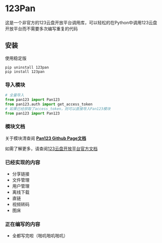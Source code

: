 # 123Pan
这是一个非官方的123云盘开放平台调用库，可以轻松的在Python中调用123云盘开放平台而不需要多次编写重复的代码
## 安装
使用稳定版
```
pip uninstall 123pan
pip install 123pan
```
### 导入模块
```python
# 全量导入
from pan123 import Pan123
from pan123.auth import get_access_token
# 如果已经获取了access_token，则可以直接导入Pan123模块
from pan123 import Pan123
```
### 模块文档
关于模块清查阅 **[Pan123 Github Page文档](https://sodacodesave.github.io/Pan123-Docs/site/)**

如需了解更多，请查阅[123云盘开放平台官方文档](https://123yunpan.yuque.com/org-wiki-123yunpan-muaork/cr6ced/ppsuasz6rpioqbyt)

### 已经实现的内容
- 分享链接
- 文件管理
- 用户管理
- 离线下载
- 直链
- 视频转码 
- 图床
### 正在编写的内容
- 全都写完啦（啪叽啪叽啪叽）